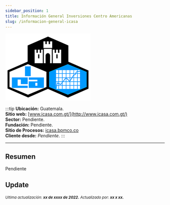 ```yaml
---
sidebar_position: 1
title: Información General Inversiones Centro Americanas
slug: /informacion-general-icasa
---
```


![Icasa](./logo-icasa.png "Icasa")

:::tip
**Ubicación:** Guatemala.  
**Sitio web:** [www.icasa.com.gt/](http://www.icasa.com.gt/)  
**Sector:** Pendiente.  
**Fundación:** Pendiente.  
**Sitio de Procesos:** [icasa.bpmco.co](https://icasa.bpmco.co/)  
**Cliente desde:** _Pendiente_.
:::

---

## Resumen

Pendiente

## Update

<div class="ultima-actualizacion">
  <small>
    <i>
      Ultima actualización:
      <b> xx de xxxx de 2022.</b>
    </i>
  </small>

  <small>
    <i>
      Actualizado por:
      <b> xx x xx.</b>
    </i>
  </small>
</div>
